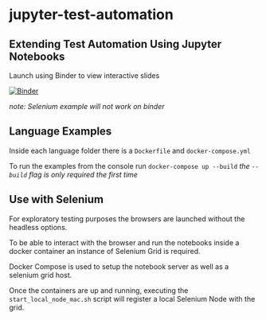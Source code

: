 # jupyter-test-automation

## Extending Test Automation Using Jupyter Notebooks
Launch using Binder to view interactive slides 

[![Binder](https://mybinder.org/badge_logo.svg)](https://mybinder.org/v2/gh/brendanconnolly/jupyter-test-automation/main?filepath=Slides.ipynb)

*note: Selenium example will not work on binder*

## Language Examples

Inside each language folder there is a `Dockerfile` and `docker-compose.yml`

To run the examples from the console run `docker-compose up --build`
*the `--build` flag is only required the first time*


## Use with Selenium

For exploratory testing purposes the browsers are launched without the headless options.

To be able to interact with the browser and run the notebooks inside a docker container an instance of Selenium Grid is required. 

Docker Compose is used to setup the notebook server as well as a selenium grid host.

Once the containers are up and running, executing the `start_local_node_mac.sh` script will register a local Selenium Node with the grid. 





